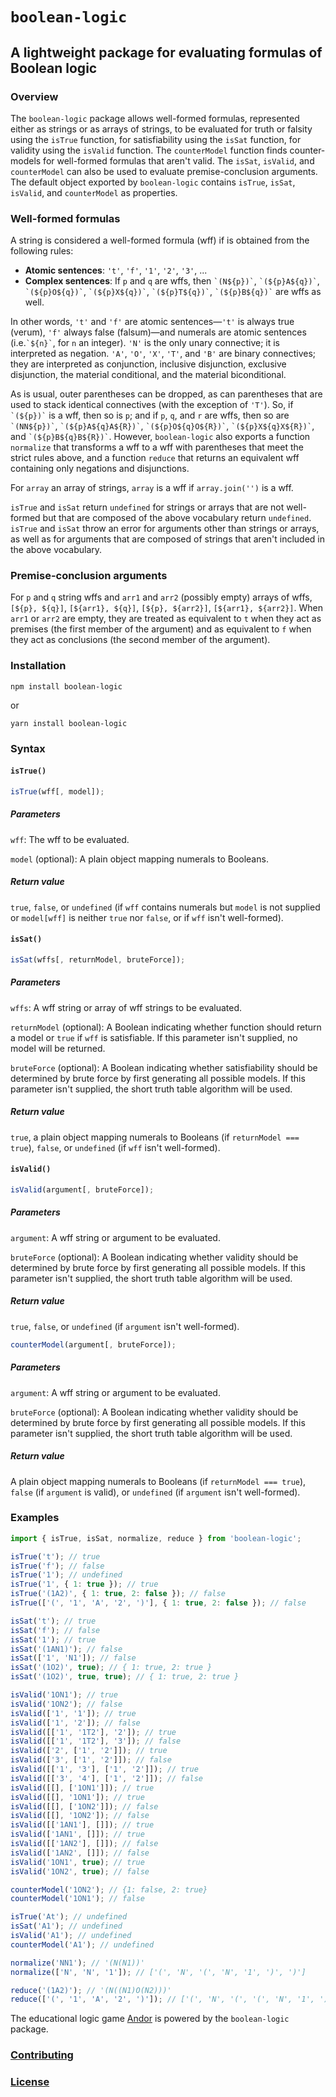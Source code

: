 # `boolean-logic`

## A lightweight package for evaluating formulas of Boolean logic

### Overview

The `boolean-logic` package allows well-formed formulas, represented either as strings or as arrays of strings, to be evaluated for truth or falsity using the `isTrue` function, for satisfiability using the `isSat` function, for validity using the `isValid` function. The `counterModel` function finds counter-models for well-formed formulas that aren't valid. The `isSat`, `isValid`, and `counterModel` can also be used to evaluate premise-conclusion arguments. The default object exported by `boolean-logic` contains `isTrue`, `isSat`, `isValid`, and `counterModel` as properties.

### Well-formed formulas

A string is considered a well-formed formula (wff) if is obtained from the following rules:

* **Atomic sentences**: `'t'`, `'f'`, `'1'`, `'2'`, `'3'`, ...
* **Complex sentences**: If `p` and `q` are wffs, then `` `(N${p})` ``, `` `(${p}A${q})` ``, `` `(${p}O${q})` ``, `` `(${p}X${q})` ``, `` `(${p}T${q})` ``, `` `(${p}B${q})` `` are wffs as well.

In other words, `'t'` and `'f'` are atomic sentences&mdash;`'t'` is always true (verum), `'f'` always false (falsum)&mdash;and numerals are atomic sentences (i.e.`` `${n}` ``, for `n` an integer). `'N'` is the only unary connective; it is interpreted as negation. `'A'`, `'O'`, `'X'`, `'T'`, and `'B'` are binary connectives; they are interpreted as conjunction, inclusive disjunction, exclusive disjunction, the material conditional, and the material biconditional.

As is usual, outer parentheses can be dropped, as can parentheses that are used to stack identical connectives (with the exception of `'T'`). So, if `` `(${p})` `` is a wff, then so is `p`; and if `p`, `q`, and `r` are wffs, then so are `` `(NN${p})` ``, `` `(${p}A${q}A${R})` ``, `` `(${p}O${q}O${R})` ``, `` `(${p}X${q}X${R})` ``, and `` `(${p}B${q}B${R})` ``. However, `boolean-logic` also exports a function `normalize` that transforms a wff to a wff with parentheses that meet the strict rules above, and a function `reduce` that returns an equivalent wff containing only negations and disjunctions.

For `array` an array of strings, `array` is a wff if `array.join('')` is a wff.

`isTrue` and `isSat` return `undefined` for strings or arrays that are not well-formed but that are composed of the above vocabulary return `undefined`. `isTrue` and `isSat` throw an error for arguments other than strings or arrays, as well as for arguments that are composed of strings that aren't included in the above vocabulary.

### Premise-conclusion arguments

For `p` and `q` string wffs and `arr1` and `arr2` (possibly empty) arrays of wffs, `[${p}, ${q}]`, `[${arr1}, ${q}]`, `[${p}, ${arr2}]`, `[${arr1}, ${arr2}]`. When `arr1` or `arr2` are empty, they are treated as equivalent to `t` when they act as premises (the first member of the argument) and as equivalent to `f` when they act as conclusions (the second member of the argument).

### Installation

`npm install boolean-logic`

or

`yarn install boolean-logic`

### Syntax

#### `isTrue()`

```javascript
isTrue(wff[, model]);
```

##### Parameters

`wff`: The wff to be evaluated.

`model` (optional): A plain object mapping numerals to Booleans.

##### Return value

`true`, `false`, or `undefined` (if `wff` contains numerals but `model` is not supplied or `model[wff]` is neither `true` nor `false`, or if `wff` isn't well-formed).

#### `isSat()`

```javascript
isSat(wffs[, returnModel, bruteForce]);
```

##### Parameters

`wffs`: A wff string or array of wff strings to be evaluated.

`returnModel` (optional): A Boolean indicating whether function should return a model or `true` if `wff` is satisfiable. If this parameter isn't supplied, no model will be returned.

`bruteForce` (optional): A Boolean indicating whether satisfiability should be determined by brute force by first generating all possible models. If this parameter isn't supplied, the short truth table algorithm will be used.

##### Return value

`true`, a plain object mapping numerals to Booleans (if `returnModel === true`), `false`, or `undefined` (if `wff` isn't well-formed).

#### `isValid()`

```javascript
isValid(argument[, bruteForce]);
```

##### Parameters

`argument`: A wff string or argument to be evaluated.

`bruteForce` (optional): A Boolean indicating whether validity should be determined by brute force by first generating all possible models. If this parameter isn't supplied, the short truth table algorithm will be used.

##### Return value

`true`, `false`, or `undefined` (if `argument` isn't well-formed).

```javascript
counterModel(argument[, bruteForce]);
```

##### Parameters

`argument`: A wff string or argument to be evaluated.

`bruteForce` (optional): A Boolean indicating whether validity should be determined by brute force by first generating all possible models. If this parameter isn't supplied, the short truth table algorithm will be used.

##### Return value

A plain object mapping numerals to Booleans (if `returnModel === true`), `false` (if `argument` is valid), or `undefined` (if `argument` isn't well-formed).

### Examples

```javascript
import { isTrue, isSat, normalize, reduce } from 'boolean-logic';

isTrue('t'); // true
isTrue('f'); // false
isTrue('1'); // undefined
isTrue('1', { 1: true }); // true
isTrue('(1A2)', { 1: true, 2: false }); // false
isTrue(['(', '1', 'A', '2', ')'], { 1: true, 2: false }); // false

isSat('t'); // true
isSat('f'); // false
isSat('1'); // true
isSat('(1AN1)'); // false
isSat(['1', 'N1']); // false
isSat('(1O2)', true); // { 1: true, 2: true }
isSat('(1O2)', true, true); // { 1: true, 2: true }

isValid('1ON1'); // true
isValid('1ON2'); // false
isValid(['1', '1']); // true
isValid(['1', '2']); // false
isValid([['1', '1T2'], '2']); // true
isValid([['1', '1T2'], '3']); // false
isValid(['2', ['1', '2']]); // true
isValid(['3', ['1', '2']]); // false
isValid([['1', '3'], ['1', '2']]); // true
isValid([['3', '4'], ['1', '2']]); // false
isValid([[], ['1ON1']]); // true
isValid([[], '1ON1']); // true
isValid([[], ['1ON2']]); // false
isValid([[], '1ON2']); // false
isValid([['1AN1'], []]); // true
isValid(['1AN1', []]); // true
isValid([['1AN2'], []]); // false
isValid(['1AN2', []]); // false
isValid('1ON1', true); // true
isValid('1ON2', true); // false

counterModel('1ON2'); // {1: false, 2: true}
counterModel('1ON1'); // false

isTrue('At'); // undefined
isSat('A1'); // undefined
isValid('A1'); // undefined
counterModel('A1'); // undefined

normalize('NN1'); // '(N(N1))'
normalize(['N', 'N', '1']); // ['(', 'N', '(', 'N', '1', ')', ')']

reduce('(1A2)'); // '(N((N1)O(N2)))'
reduce(['(', '1', 'A', '2', ')']); // ['(', 'N', '(', '(', 'N', '1', ')', 'O', '(', 'N', '2', ')', ')', ')']
```

The educational logic game [Andor](http://www.andor.fun) is powered by the `boolean-logic` package.

### [Contributing](./CONTRIBUTING.md)

### [License](./LICENSE)
